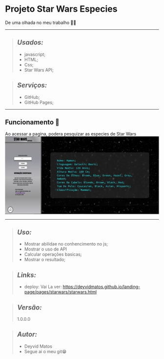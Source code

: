 # Projeto Star Wars Especies
De uma olhada no meu trabalho 🐱‍🏍

---

> ## *Usados:*
> - javascript;
> - HTML;
> - Css;
> - Star Wars API;

> ## *Serviços:*
> - GitHub;
> - GitHub Pages;

---

## Funcionamento 🔎
Ao acessar a pagina, podera pesquizar as especies de Star Wars
![image](https://github.com/deyvidMatos/landing-page/blob/main/image/StarWars.png)

---

> ## *Uso:*
> - Mostrar abilidae no conhencimento no js;
> - Mostrar o uso de API
> - Calcular operações basicas;
> - Mostrar o resultado;

> ## *Links:*
> - deploy: Vai La ver: https://deyvidmatos.github.io/landing-page/pages/starwars/starwars.html

> ## *Versão:*
>  1.0.0.0

> ## *Autor:*
> - Deyvid Matos
> - Segue ai o meu git😁
